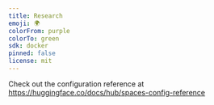 ```yaml
---
title: Research
emoji: 🌍
colorFrom: purple
colorTo: green
sdk: docker
pinned: false
license: mit
---
```


Check out the configuration reference at https://huggingface.co/docs/hub/spaces-config-reference
